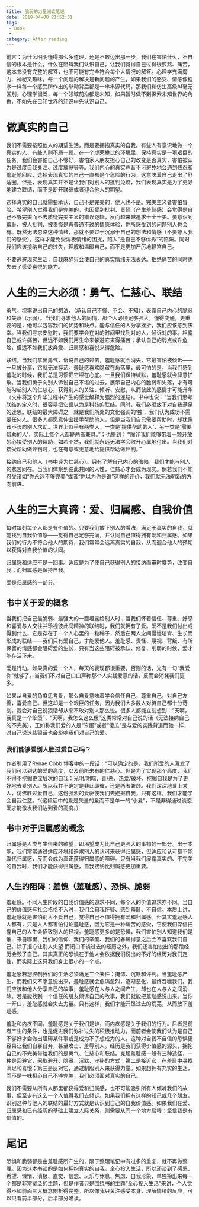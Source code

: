 ```yaml
---
title: 脆弱的力量阅读笔记
date: 2019-04-08 21:52:31
tags:
 - Book
 - 
category: After reading
---
```


前言：为什么明明懂得那么多道理，还是不敢迈出那一步，我们在害怕什么，不自信的根本是什么，什么在阻碍我们认识自己，让我们觉得自己过得很煎熬、痛苦，这本书没有完整的解答，也不可能有完全符合每个人情况的解答。心理学充满魔力、神秘又趣味，每一个问题的解决是新问题的产生，如果我们的感受、情感像程序一样每一个感受所作出的举动背后都是一串串源代码，那我们和仿生高级AI毫无区别。心理学很泛，每一个领域前沿都是未知，如果暂时做不到探索未知世界的角色，不如先在已知世界的知识中先认识自己。
<!--more-->


# 做真实的自己
我们不需要按照他人的期望生活，而是要拥抱真实的自我。有些人有意识地做一个真实的人，有些人则不屑一顾。在一个虚荣攀比的环境里，保持真实是一项艰巨的任务，我们会害怕自己不够好，害怕家人朋友担心自己的改变是否真实，害怕被认为是过度自我关注、过度放纵等等。我们内心的真实声音不可避免地会遇到残忍和羞耻地回应，选择表现真实的自己一直都是个危险的行为，这意味着自己走出了舒适圈。但是，表现真实并不是让我们对别人的批判免疫，我们表现真实是为了更好地建立联结，而不是断开联结或者迎合他人的期望。

选择真实的自己就需要承认，自己不是完美的，他人也不是。完美主义者害怕冒险，希望别人觉得我们是完美的，也因受到批判、责怪（产生羞耻感）会觉得是自己不够完美而不去质疑完美主义的错误逻辑，反而越来越追求十全十美。要意识到羞耻、被人批判、被责怪是再普通不过的情感体验，你所感受到的问题别人也会有。既然无法忽略这种情绪，那就不要过于沉溺于自己的想法和情感（不要夸大我们的感受），这样才能免受消极情绪的困扰，陷入“是自己不够优秀“的陷阱。同时我们应该接纳自己的过失，理解和温暖自己，而不是更加严厉地鞭笞自己。

不要逃避现实生活，自我麻醉只会使自己的真实情绪无法表达。拒绝痛苦的同时也失去了感受喜悦的能力。

# 人生的三大必须：勇气、仁慈心、联结
勇气。坦率说出自己的想法，（承认自己不懂、不会、不知），表露自己内心的脆弱和失落（示弱）。当我们寻求他人的同情，那个人必须足够强大，懂得变通，更重要的是，他可以包容我们的优势和缺点。能与信任的人分享挫折，我们应该感到庆幸。当我们寻求安慰时，我们要学会在对的时间里找到对的人，倾诉对的事。坦露自己或许痛苦，但远不如我们用生命来躲避它来得痛苦；承认自己的弱点或许危险，但远不如我们放弃爱、归属感和喜悦来得危险。

联结。当我们拿出勇气，诉说自己的过去，羞耻感就会消失，它最害怕被倾诉——一旦被分享，它就无法存活。羞耻感喜欢隐藏在角落里，最可怕的是，当我们感到羞耻的时候，我们总是习惯把它埋在心底。一旦我们保持缄默，羞耻感就会肆意扩散。当我们勇于向别人诉说自己不堪的过去，展示自己内心的脆弱和失落，才有可能勾起别人的仁慈心，获得别人的关注、倾听、安慰，从而彼此的感情才可能升华（文中将这个升华过程中产生的感觉解释为强烈的连结）。书中也说：“当我们思考联结的定义时，很容易把它误以为是科技的联结。同时，我们必须放下对自我满足的迷思。联结的最大障碍之一就是我们所处的文化强调的‘独‘，我们认为成功不需要任何人。很多人都愿意伸出援手帮助他人，但是当我们自己需要帮助时，却犹豫该不该向别人求助。世界上似乎有两类人，一类是‘提供帮助的人’，另一类是‘需要帮助的人’，实际上每个人都是两者兼具。”；也提到：“‘除非我们能够带着一颗开放的心接受别人的帮助，如若不然，我们就永远无法学会敞开心扉地付出。当我们对接受帮助做评判时，也在有意或无意地给提供帮助做评判。’”

接纳自己和他人（书中译为仁慈心）。只有了解自己内心的晦暗，我们才能与别人的悲苦同在。当我们体察到彼此共同的人性，仁慈心才会成为现实。倘若我们不能忍受诸如“你永远不够完美”或者“你以为你是谁”这样的评价，我们就无法朝新的方向前进。

# 人生的三大真谛：爱、归属感、自我价值
每时每刻每个人都是有价值的。只要我们放下别人的看法，满足于真实的自我，就能找到自我价值感——觉得自己足够完满，并认同自己值得拥有爱和归属感。如果我们的行为不符合他人的期待，我们常常会远离真实的自我，从而迎合他人的预期以获得对自我价值的认同。

归属感和适应不是一回事。适应是为了使自己获得别人的接纳而审时度势，改变自我；而归属感是保持自我。

爱是归属感的一部分。

## 书中关于爱的概念
当我们把自己最脆弱、最强大的一面坦露给别人时；当我们怀着信任、尊重、好感和喜爱与人交往并珍视彼此间精神的联结时，我们就拥有了爱。爱不是我们付出或得到什么，它是存在于一个人心里的一粒种子，然后在两人之间慢慢培育、生长而形成的联结——我们只有爱自己，才能爱他人。羞耻感、责怪、蔑视、背叛、有所保留的情感都会阻碍爱的生长，只有当这些阻碍被承认、修复、削弱的时候，爱才能存活下来。

爱是行动。如果真的爱一个人，每天的表现都很重要，否则的话，光有一句“我爱你”就够了。当我们不对自己口口声称那个人实践爱意的话，反而会消耗我们更多。

如果从自爱的角度思考爱，那么自爱意味着学会信任自己，尊重自己，对自己友善，喜爱自己。但这却是一个艰巨的任务，因为我们大多数人对待自己都十分苛刻。我会对自己说狠话却从来不敢对别人那么说。很多人都能立刻想到：“天啊，我真是一个笨蛋”、“天啊，我怎么这么傻”这类常常对自己说的话（无法接纳自己的不完美）。正如称我们爱的人是“笨蛋”或者“傻瓜”是与爱的实践背道而驰一样，对自己说这些狠话也会影响我们对自己的爱。

### 我们能够爱别人胜过爱自己吗？
作者引用了Renae Cobb 博客中的一段话：“可以确定的是，我们所爱的人激发了我们可以到达的爱的高度，以及前所未有的仁慈心。但是为了实现那个高度，我们不得不挖掘更深层次的自我：光明/阴暗、善/恶、热爱/破坏，挖掘自我是为了更好地去爱别人。所以我并不确定是非此即彼，还是两者兼顾。我们深深地爱上某人，仿佛胜过爱自己，这份强烈的爱驱使我们去挖掘自我，只有这样，我们才能学会自我仁慈。“（这段话中的爱是矢量的爱而不是单一的“小爱”，不是非得通过谈恋爱才能激发我们达到爱的高度。）

## 书中对于归属感的概念
归属感是人类与生俱来的欲望，即渴望成为比自己更强大的事物的一部分。出于本能，我们常常通过适应环境和追求别人的认可来获得归属感，但适应和认可都不能取代归属感，反而会成为真正获得归属感的阻碍。只有当我们展露真实的、不完美的自我时，我们才能获得归属感，自我接纳比归属感更加重要。

## 人生的阻碍：羞愧（羞耻感）、恐惧、脆弱
羞耻感。不同人生阶段的自我价值感的追求不同，每个人的价值追求亦不同。当自己的价值感与社会格格不入时，我们会自我怀疑、感到羞耻、不自信。本质上讲，羞耻感就是害怕别人不爱自己，觉得自己不值得拥有爱和归属感。但其实羞耻感人人都有，只是人人都害怕讨论羞耻感，因为它是一种痛苦的感受，它使我们深信把握自己的人生会招致别人的轻视。羞耻感更多的是恐惧，我们害怕别人知道我们是谁、来自哪里、我们的信仰、我们的辛酸、我们的春风得意之后会不喜欢我们自己。除了担心让别人失望 而闭口不谈过去的经历之外，我们还害怕说出的那段经历会毁了自己。其实真正的恐惧在于他人会依据我们说出的不好的经历对我们定性，而实际上这只我们身上很小的一个点。

羞耻感若想控制我们的生活必须满足三个条件：掩饰、沉默和评判。当羞耻感产生，而我们又不愿意说出来，羞耻感就会愈演愈烈，逐渐恶化，最终吞噬我们。我们应该和他人分享自己的故事，羞耻感在人与人之间产生，却也在人与人之间消除。若是能找到一个信任的朋友倾诉自己的故事，我们就能把羞耻感说出来。当你一开口，羞耻感就会失去力量。只有这样，我们才能开垦过去的荒芜，从而放下羞耻感。

羞耻和内疚不同，羞耻感是关于我们是谁，而内疚感是关于我们的行为。后者是前者产生的条件，也是促进我们弥补过失的积极推动力，而前者会使我们认为是自己不够好才会做出阻碍某件事或是成为不了想成为的人。这种对自我不自信的恐惧更容易让我们自暴自弃，甚至攻击、羞辱别人。经历是我们获得价值感的源头，拥抱自己的不完美带给我们的是勇气、仁慈心和联结。克服羞耻感一般有三种途径，一种是回避它，采取避开、隐藏、沉默、守秘的方式；第二是接近它，在羞耻中寻找满足和喜悦；第三是反对它，通过制服别人来获得力量。如果想拥有充实的生活，而不是一味担心自己不够完美，我们必须面对真实的自己。

我们不需要从所有人那里都获得爱和归属感，也不可能吸引所有人倾听我们的故事，但至少有这么一个人值得我们去倾诉。如果我们拥有这样的知己或几个朋友，识别这种与他人的联结的最好方式就是认识到自己的自我价值感。如果我们在爱、归属感和已有经历的基础上建立人际关系，则需要从同一个地方启程：坚信我是有价值的。


# 尾记
恐惧和脆弱都是由羞耻感所产生的，限于整理笔记中有过多的重复，就不再做整理。因为这本书谈的是如何拥抱真实的自我，全心投入生活，所以还谈到了感恩、希望、懒惰、消极、直觉、信念、玩乐与休息、焦虑、自我形象，单独拎出来每一个都是非常宽泛的主题，但是作者只是围绕书的主题“全心投入生活”来讲，个人觉得不如前面三大概念剖析得完整。所以像我只关注感受本身，理解情绪的反应，可以只看前半部分，后半部分略读。
